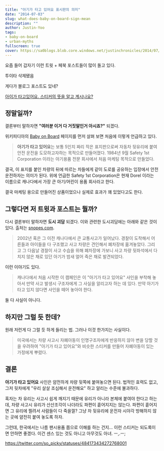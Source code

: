 ```yaml
---
title: "아기가 타고 있어요 표시판의 의미"
date: "2014-07-03"
slug: what-does-baby-on-board-sign-mean
description: ""
author: Justin-Yoo
tags:
- baby-on-board
- urban-myths
fullscreen: true
cover: https://sa0blogs.blob.core.windows.net/justinchronicles/2014/07/baby-on-board.jpg
---
```


요즘 들어 갑자기 이런 트윗 + 페북 포스트들이 많이 돌고 있다.

투이타 삭제됐음

게다가 블로그 포스트도 있네?

[아이가 타고있어요. 스티커의 뜻을 알고 계시나요?](http://blog.naver.com/mentoru/220047410090)

## 정말일까?

결론부터 말하자면 **"여러분 이거 다 거짓말인거 아시죠?"** 되겠다.

위키피디아의 [Baby on Board](http://en.wikipedia.org/wiki/Baby_on_board) 페이지를 먼저 살펴 보면 처음에 이렇게 언급하고 있다.

> **아기가 타고 있어요**는 보통 5인치 짜리 작은 표지판으로써 자동차 뒷유리에 붙여 안전 운전을 도모하고자하는 목적으로 만들어졌다. 1984년 9월 Safety 1st Corporation 이라는 아기용품 전문 회사에서 처음 마케팅 목적으로 만들었다.

결국, 이 표지를 붙인 차량의 뒤에 따르는 차들에게 같이 도로를 공유하는 입장에서 안전 운전하자는 의미가 된다. 위에 언급한 Safety 1st Corporation은 현재 Dorel 이라는 이름으로 캐나다에서 가장 큰 아기/어린이 용품 회사라고 한다.

결국 마케팅 용으로 만들어진 상품이었으나 실제로 효과가 꽤 있었다고도 한다.

## 그렇다면 저 트윗과 포스트는 뭘까?

다시 결론부터 말하자면 **도시 괴담** 되겠다. 이와 관련한 도시괴담에는 아래와 같은 것이 있다. 출처는 [snopes.com](http://www.snopes.com/horrors/parental/babysign.asp).

> 2002년 혹은 그 이전 캐나다에서 큰 교통사고가 일어났다. 경찰이 도착해서 어른들과 아이들을 다 구조했고 사고 차량은 견인해서 폐차장에 옮겨놓았다. 그리고 그 다음날 경찰이 사고 수습을 위해 폐차장에 가보니 사고 차량 뒷좌석에서 다치지 않은 채로 있던 아기가 밤새 얼어 죽은 채로 발견되었다.

이런 이야기도 있다.

> 캐나다에서 처음 시작한 이 캠페인은 이 "아기가 타고 있어요" 사인을 부착해 놓아서 만약 사고 발생시 구조자에게 그 사실을 알리고자 하는 데 있다. 만약 아기가 타고 있지 않다면 사인을 떼어 놓아야 한다.

둘 다 사실이 아니다.

## 하지만 그럴 듯 한데?

원래 저런게 다 그럴 듯 하게 들리는 법. 그러나 이것 한가지는 사실이다.

> 미국에서는 차량 사고시 자폐아동이 인명구조자에게 반응하지 않아 변을 당할 것을 우려하여 "아기가 타고 있어요"와 비슷한 스티커를 만들어 자폐아동이 있는 가정에게 뿌렸다.

## 결론

**아기가 타고 있어요** 사인은 얌전하게 차량 뒷쪽에 붙여놓으면 된다. 법적인 효력도 없고, 그저 뒷차에게 "우리 살살 조심해서 운전해요" 하고 알리는 수준에 불과하다.

혹자는 차 유리는 사고시 쉽게 깨지기 때문에 유리가 아니라 본체에 붙여야 한다고 하는데, 차량 사고시 유리가 산산조각이 나더라도 파편이 흩어지지는 않는다. 파편이 흩어지면 그 유리에 찔려서 사람들이 다 죽을껄? 그냥 차 뒷유리에 운전자 시야각 방해하지 않는 곳에 얌전히 붙여 놓도록 하자.

그런데, 한국에서는 나름 팬시용품 쯤으로 이해를 하는 건지... 이런 스티커는 되도록이면 안하면 좋겠다. 이건 센스 있는 것도 아니고 아무것도 아녀. ㅡ,.ㅡ;

https://twitter.com/so_picky/statuses/484173434272768001
